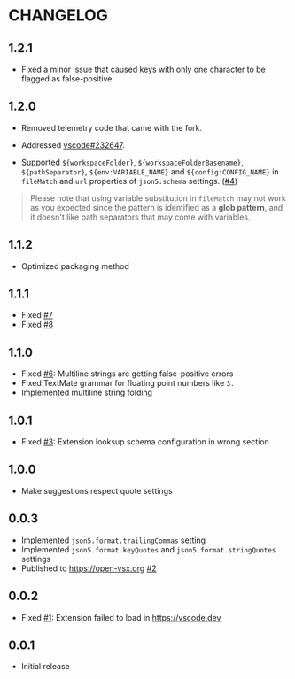 # CHANGELOG

## 1.2.1

- Fixed a minor issue that caused keys with only one character to be flagged as false-positive.

## 1.2.0

- Removed telemetry code that came with the fork.

- Addressed [vscode#232647](https://github.com/microsoft/vscode/issues/232647).

- Supported `${workspaceFolder}`, `${workspaceFolderBasename}`, `${pathSeparator}`, `${env:VARIABLE_NAME}` and `${config:CONFIG_NAME}` in `fileMatch` and `url` properties of `json5.schema` settings. ([#4](https://github.com/BlueGlassBlock/better-json5/issues/4))

> Please note that using variable substitution in `fileMatch` may not work as you expected since the pattern is identified as a **glob pattern**, and it doesn't like path separators that may come with variables.

## 1.1.2

- Optimized packaging method

## 1.1.1

- Fixed [#7](https://github.com/BlueGlassBlock/better-json5/issues/7)
- Fixed [#8](https://github.com/BlueGlassBlock/better-json5/issues/8)

## 1.1.0

- Fixed [#6](https://github.com/BlueGlassBlock/better-json5/issues/6): Multiline strings are getting false-positive errors
- Fixed TextMate grammar for floating point numbers like `3.`
- Implemented multiline string folding

## 1.0.1

- Fixed [#3](https://github.com/BlueGlassBlock/better-json5/issues/3): Extension looksup schema configuration in wrong section

## 1.0.0

- Make suggestions respect quote settings

## 0.0.3

- Implemented `json5.format.trailingCommas` setting
- Implemented `json5.format.keyQuotes` and `json5.format.stringQuotes` settings
- Published to <https://open-vsx.org> [#2](https://github.com/BlueGlassBlock/better-json5/issues/2)

## 0.0.2

- Fixed [#1](https://github.com/BlueGlassBlock/better-json5/issues/1): Extension failed to load in <https://vscode.dev>

## 0.0.1

- Initial release